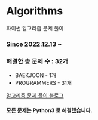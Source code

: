 # Algorithms
파이썬 알고리즘 문제 풀이
### Since 2022.12.13 ~
### 해결한 총 문제 수 : 32개
- BAEKJOON - 1개
- PROGRAMMERS - 31개

[알고리즘 문제 풀이 블로그](https://monzheld.tistory.com/category/%E2%8C%A8%EF%B8%8F%20Algorithms)
#### 모든 문제는 Python3 로 해결했습니다.
